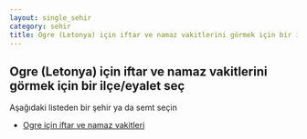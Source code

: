 ```yaml
---
layout: single_sehir
category: sehir
title: Ogre (Letonya) için iftar ve namaz vakitlerini görmek için bir ilçe/eyalet seç
---
```



## Ogre (Letonya) için iftar ve namaz vakitlerini görmek için bir ilçe/eyalet seç

Aşağıdaki listeden bir şehir ya da semt seçin


* [Ogre için iftar ve namaz vakitleri](/iftar.html?sehir=Ogre&ulke=Letonya&state=Ogre)
